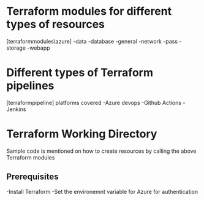 # Terraform modules for different types of resources
[terraformmodules\azure]
-data
-database
-general
-network
-pass
-storage
-webapp

# Different types of Terraform pipelines
[terraformpipeline]
platforms covered
-Azure devops
-Github Actions
-Jenkins

# Terraform Working Directory
Sample code is mentioned on how to create resources by calling the above
Terraform modules

## Prerequisites
-Install Terraform
-Set the environemnt variable for Azure for authentication